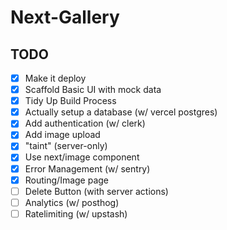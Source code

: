 # Next-Gallery

## TODO

- [x] Make it deploy
- [x] Scaffold Basic UI with mock data
- [x] Tidy Up Build Process
- [x] Actually setup a database (w/ vercel postgres)
- [x] Add authentication (w/ clerk)
- [x] Add image upload
- [x] "taint" (server-only)
- [x] Use next/image component
- [x] Error Management (w/ sentry)
- [x] Routing/Image page
- [ ] Delete Button (with server actions)
- [ ] Analytics (w/ posthog)
- [ ] Ratelimiting (w/ upstash)
